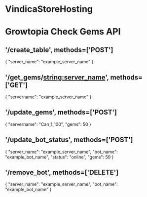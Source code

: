 # VindicaStoreHosting
# Growtopia Check Gems API

## '/create_table', methods=['POST']
{
  "server_name": "example_server_name"
}


## '/get_gems/<string:server_name>', methods=['GET']
{
  "servername": "example_server_name"
}


## '/update_gems', methods=['POST']
{
    "servername": "Can_1_100",
    "gems": 50
}

## '/update_bot_status', methods=['POST']
{
  "server_name": "example_server_name",
  "bot_name": "example_bot_name",
  "status": "online",
  "gems": 50
}

## '/remove_bot', methods=['DELETE']
{
  "server_name": "example_server_name",
  "bot_name": "example_bot_name"
}

